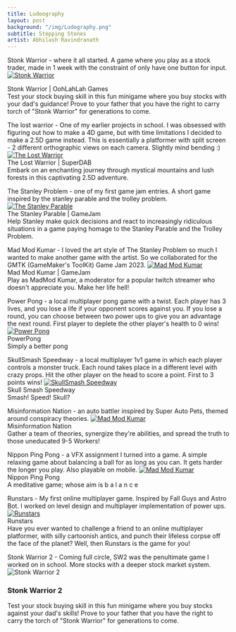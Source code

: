 ```yaml
---
title: Ludoography
layout: post
background: "/img/Ludography.png"
subtitle: Stepping Stones
artist: Abhilash Ravindranath
---
```


Stonk Warrior - where it all started. A game where you play as a stock trader, made in 1 week with the constraint of only have one button for input. 
<a href="https://logitheboi.itch.io/stonk-warrior" target="_blank" class="link-preview image-container">
    <img src="/img/SW.png" alt="Stonk Warrior">  
</a>
  <div class="title">Stonk Warrior | OohLahLah Games</div>
  <div class="description">Test your stock buying skill in this fun minigame where you buy stocks with your dad's guidance! Prove to your father that you have the right to carry  torch of "Stonk Warrior" for generations to come.</div>
<p>
</p>
The lost warrior - One of my earlier projects in school. I was obsessed with figuring out how to make a 4D game, but with time limitations I decided to make a 2.5D game instead. This is essentially a platformer with split screen - 2 different orthographic views on each camera. Slightly mind bending :)
<a href="https://daniel-whang.itch.io/the-lost-warrior" target="_blank" class="link-preview image-container">
    <img src="/img/TLW.png" alt="The Lost Warrior">  
</a>
  <div class="title">The Lost Warrior | SuperDAB</div>
  <div class="description">Embark on an enchanting journey through mystical mountains and lush forests in this captivating 2.5D adventure. </div>
<p>
</p>
The Stanley Problem - one of my first game jam entries. A short game inspired by the stanley parable and the trolley problem.
<a href="https://mistershield.itch.io/a-short-game" target="_blank" class="link-preview image-container">
    <img src="/img/TSP.png" alt="The Stanley Parable">  
</a>
  <div class="title">The Stanley Parable | GameJam</div>
  <div class="description">Help Stanley make quick decisions and react to increasingly ridiculous situations in a game paying  homage to the Stanley Parable and the Trolley Problem. </div>
<p>
</p>
Mad Mod Kumar - I loved the art style of The Stanley Problem so much I wanted to make another game with the artist. So we collaborated for the GMTK (GameMaker's ToolKit) Game Jam 2023.
<a href="https://asoka.itch.io/mad-mod-kumar" target="_blank" class="link-preview image-container">
    <img src="/img/MMK.png" alt="Mad Mod Kumar">  
</a>
  <div class="title">Mad Mod Kumar | GameJam</div>
  <div class="description">Play as MadMod Kumar, a moderator for a popular twitch streamer who doesn't appreciate you. Make her life hell!</div>
<p>
</p>
Power Pong - a local multiplayer pong game with a twist. Each player has 3 lives, and you lose a life if your opponent scores against you. If you lose a round, you can choose between two power ups to give you an advantage the next round. First player to deplete the other player's health to 0 wins!
<a href="https://tomblack.itch.io/power-pong" target="_blank" class="link-preview image-container">
    <img src="/img/PP.png" alt="Power Pong">  
</a>
  <div class="title">PowerPong</div>
  <div class="description">Simply a better pong</div>
<p>
</p>
SkullSmash Speedway - a local multiplayer 1v1 game in which each player controls a monster truck. Each round takes place in a different level with crazy props. Hit the other player on the head to score a point. First to 3 points wins!
<a href="https://vxvarma.itch.io/skull-smash-speedway" target="_blank" class="link-preview image-container">
    <img src="/img/SSS.png" alt="SkullSmash Speedway">  
</a>
  <div class="title">Skull Smash Speedway</div>
  <div class="description">Smash! Speed! Skull?</div>
<p>
</p>
Misinformation Nation - an auto battler inspired by Super Auto Pets, themed around conspiracy theories.
<a href="https://sydneyculshaw.itch.io/misinformation-nation" target="_blank" class="link-preview image-container">
    <img src="/img/MN.png" alt="Mad Mod Kumar">  
</a>
  <div class="title">Misinformation Nation</div>
  <div class="description">Gather a team of theories, synergize they're abilities, and spread the truth to those uneducated 9-5 Workers!</div>
<p>
</p>
Nippon Ping Pong - a VFX assignment I turned into a game. A simple relaxing game about balancing a ball for as long as you can. It gets harder the longer you play. Also playable on mobile.
<a href="https://asoka.itch.io/nippon-ping-pong" target="_blank" class="link-preview image-container">
    <img src="/img/NPP.png" alt="Mad Mod Kumar">  
</a>
  <div class="title">Nippon Ping Pong</div>
  <div class="description">A meditative game; whose aim is b a l a n c e</div>
<p>
</p>
Runstars - My first online multiplayer game. Inspired by Fall Guys and Astro Bot. I worked on level design and multiplayer implementation of power ups.
<a href="https://baqarzaidi10.itch.io/runstors" target="_blank" class="link-preview image-container">
    <img src="/img/RS.png" alt="Runstars">  
</a>
  <div class="title">Runstars</div>
  <div class="description">Have you ever wanted to challenge a friend to an online multiplayer platformer, with silly cartoonish antics, and punch their lifeless corpse off the face of the planet? Well, then Runstars is the game for you!</div>
<p>
</p>
Stonk Warrior 2 - Coming full circle, SW2 was the penultimate game I worked on in school. More stocks with a deeper stock market system.
<div class="link-preview" onclick="window.location.href='https://sydneyculshaw.itch.io/stonk-warrior2';">
  <img src="/img/SW2.png" alt="Stonk Warrior 2" class="preview-image">
  <div class="preview-text">
    <h3 class="preview-title">Stonk Warrior 2</h3>
    <p class="preview-description">Test your stock buying skill in this fun minigame where you buy stocks against your dad's skills! Prove to your father that you have the right to carry the torch of "Stonk Warrior" for generations to come.</p>
  </div>
</div>